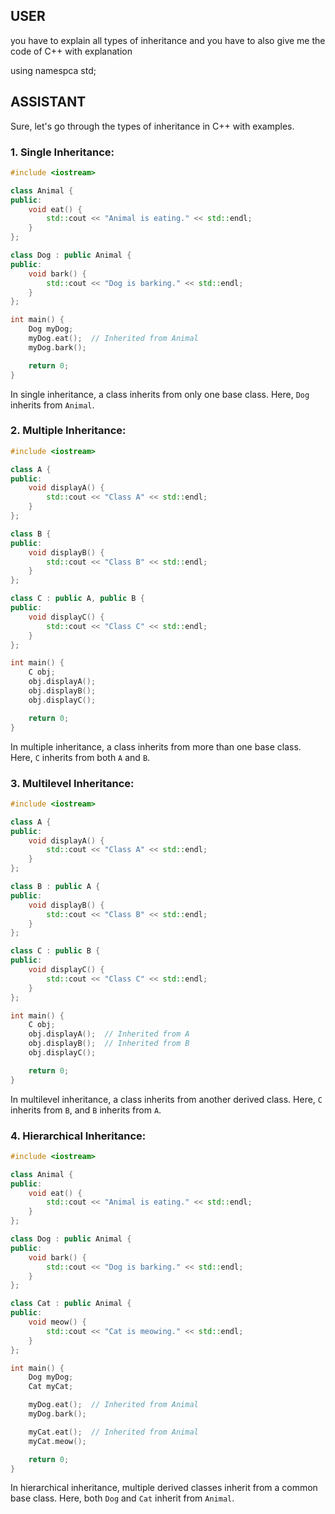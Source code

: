 ## USER
you have to explain all types of inheritance and you have to also give me the code of C++ with explanation

using namespca std;

## ASSISTANT
Sure, let's go through the types of inheritance in C++ with examples.

### 1. Single Inheritance:

```cpp
#include <iostream>

class Animal {
public:
    void eat() {
        std::cout << "Animal is eating." << std::endl;
    }
};

class Dog : public Animal {
public:
    void bark() {
        std::cout << "Dog is barking." << std::endl;
    }
};

int main() {
    Dog myDog;
    myDog.eat();  // Inherited from Animal
    myDog.bark();

    return 0;
}
```

In single inheritance, a class inherits from only one base class. Here, `Dog` inherits from `Animal`.

### 2. Multiple Inheritance:

```cpp
#include <iostream>

class A {
public:
    void displayA() {
        std::cout << "Class A" << std::endl;
    }
};

class B {
public:
    void displayB() {
        std::cout << "Class B" << std::endl;
    }
};

class C : public A, public B {
public:
    void displayC() {
        std::cout << "Class C" << std::endl;
    }
};

int main() {
    C obj;
    obj.displayA();
    obj.displayB();
    obj.displayC();

    return 0;
}
```

In multiple inheritance, a class inherits from more than one base class. Here, `C` inherits from both `A` and `B`.

### 3. Multilevel Inheritance:

```cpp
#include <iostream>

class A {
public:
    void displayA() {
        std::cout << "Class A" << std::endl;
    }
};

class B : public A {
public:
    void displayB() {
        std::cout << "Class B" << std::endl;
    }
};

class C : public B {
public:
    void displayC() {
        std::cout << "Class C" << std::endl;
    }
};

int main() {
    C obj;
    obj.displayA();  // Inherited from A
    obj.displayB();  // Inherited from B
    obj.displayC();

    return 0;
}
```

In multilevel inheritance, a class inherits from another derived class. Here, `C` inherits from `B`, and `B` inherits from `A`.

### 4. Hierarchical Inheritance:

```cpp
#include <iostream>

class Animal {
public:
    void eat() {
        std::cout << "Animal is eating." << std::endl;
    }
};

class Dog : public Animal {
public:
    void bark() {
        std::cout << "Dog is barking." << std::endl;
    }
};

class Cat : public Animal {
public:
    void meow() {
        std::cout << "Cat is meowing." << std::endl;
    }
};

int main() {
    Dog myDog;
    Cat myCat;

    myDog.eat();  // Inherited from Animal
    myDog.bark();

    myCat.eat();  // Inherited from Animal
    myCat.meow();

    return 0;
}
```

In hierarchical inheritance, multiple derived classes inherit from a common base class. Here, both `Dog` and `Cat` inherit from `Animal`.